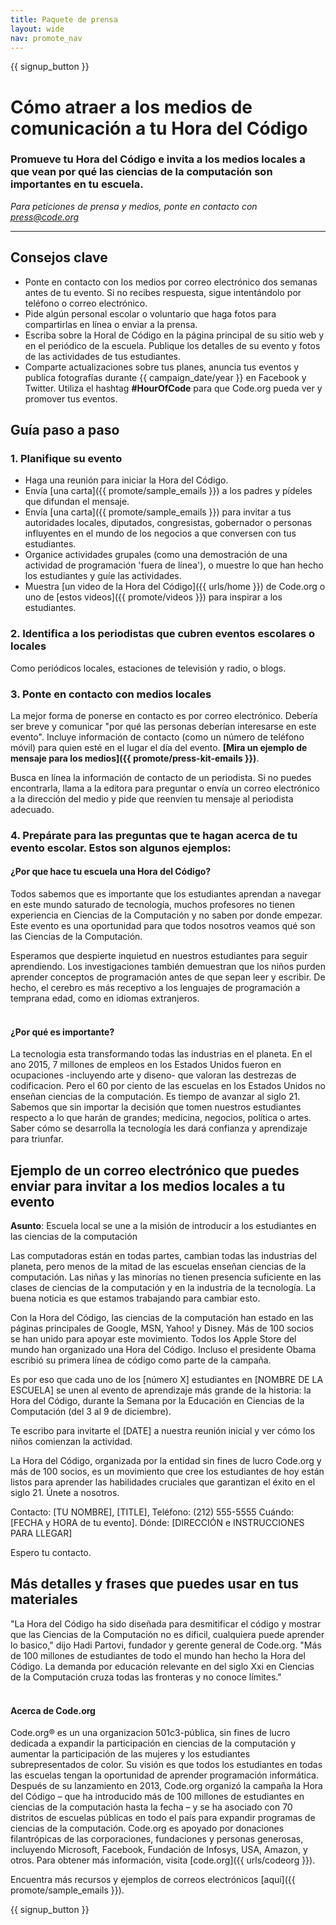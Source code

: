 ```yaml
---
title: Paquete de prensa
layout: wide
nav: promote_nav
---
```


{{ signup_button }}

# Cómo atraer a los medios de comunicación a tu Hora del Código

### Promueve tu Hora del Código e invita a los medios locales a que vean por qué las ciencias de la computación son importantes en tu escuela.

*Para peticiones de prensa y medios, ponte en contacto con <press@code.org>*

* * *

## Consejos clave

- Ponte en contacto con los medios por correo electrónico dos semanas antes de tu evento. Si no recibes respuesta, sigue intentándolo por teléfono o correo electrónico.
- Pide algún personal escolar o voluntario que haga fotos para compartirlas en línea o enviar a la prensa.
- Escriba sobre la Horal de Código en la página principal de su sitio web y en el periódico de la escuela. Publique los detalles de su evento y fotos de las actividades de tus estudiantes.
- Comparte actualizaciones sobre tus planes, anuncia tus eventos y publica fotografías durante {{ campaign_date/year }} en Facebook y Twitter. Utiliza el hashtag **#HourOfCode** para que Code.org pueda ver y promover tus eventos.

## Guía paso a paso

### 1. Planifique su evento

- Haga una reunión para iniciar la Hora del Código.
- Envía [una carta]({{ promote/sample_emails }}) a los padres y pídeles que difundan el mensaje.
- Envía [una carta]({{ promote/sample_emails }}) para invitar a tus autoridades locales, diputados, congresistas, gobernador o personas influyentes en el mundo de los negocios a que conversen con tus estudiantes.
- Organice actividades grupales (como una demostración de una actividad de programación 'fuera de línea'), o muestre lo que han hecho los estudiantes y guíe las actividades.
- Muestra [un video de la Hora del Código]({{ urls/home }}) de Code.org o uno de [estos videos]({{ promote/videos }}) para inspirar a los estudiantes. <br />

### 2. Identifica a los periodistas que cubren eventos escolares o locales

Como periódicos locales, estaciones de televisión y radio, o blogs. <br />

### 3. Ponte en contacto con medios locales

La mejor forma de ponerse en contacto es por correo electrónico. Debería ser breve y comunicar "por qué las personas deberían interesarse en este evento". Incluye información de contacto (como un número de teléfono móvil) para quien esté en el lugar el día del evento. **[Mira un ejemplo de mensaje para los medios]({{ promote/press-kit-emails }})**.

Busca en línea la información de contacto de un periodista. Si no puedes encontrarla, llama a la editora para preguntar o envía un correo electrónico a la dirección del medio y pide que reenvíen tu mensaje al periodista adecuado. <br />

### 4. Prepárate para las preguntas que te hagan acerca de tu evento escolar. Estos son algunos ejemplos:

#### ¿Por que hace tu escuela una Hora del Código?

Todos sabemos que es importante que los estudiantes aprendan a navegar en este mundo saturado de tecnología, muchos profesores no tienen experiencia en Ciencias de la Computación y no saben por donde empezar. Este evento es una oportunidad para que todos nosotros veamos qué son las Ciencias de la Computación.

Esperamos que despierte inquietud en nuestros estudiantes para seguir aprendiendo. Los investigaciones también demuestran que los niños purden aprender conceptos de programación antes de que sepan leer y escribir. De hecho, el cerebro es más receptivo a los lenguajes de programación a temprana edad, como en idiomas extranjeros. <br /> <br />

#### ¿Por qué es importante?

La tecnologia esta transformando todas las industrias en el planeta. En el ano 2015, 7 millones de empleos en los Estados Unidos fueron en ocupaciones -incluyendo arte y diseno- que valoran las destrezas de codificacion. Pero el 60 por ciento de las escuelas en los Estados Unidos no enseñan ciencias de la computación. Es tiempo de avanzar al siglo 21. Sabemos que sin importar la decisión que tomen nuestros estudiantes respecto a lo que harán de grandes; medicina, negocios, política o artes. Saber cómo se desarrolla la tecnología les dará confianza y aprendizaje para triunfar. <br />

<a id="sample-emails"></a>

## Ejemplo de un correo electrónico que puedes enviar para invitar a los medios locales a tu evento

**Asunto**: Escuela local se une a la misión de introducir a los estudiantes en las ciencias de la computación

Las computadoras están en todas partes, cambian todas las industrias del planeta, pero menos de la mitad de las escuelas enseñan ciencias de la computación. Las niñas y las minorías no tienen presencia suficiente en las clases de ciencias de la computación y en la industria de la tecnología. La buena noticia es que estamos trabajando para cambiar esto.

Con la Hora del Código, las ciencias de la computación han estado en las páginas principales de Google, MSN, Yahoo! y Disney. Más de 100 socios se han unido para apoyar este movimiento. Todos los Apple Store del mundo han organizado una Hora del Código. Incluso el presidente Obama escribió su primera línea de código como parte de la campaña.

Es por eso que cada uno de los [número X] estudiantes en [NOMBRE DE LA ESCUELA] se unen al evento de aprendizaje más grande de la historia: la Hora del Código, durante la Semana por la Educación en Ciencias de la Computación (del 3 al 9 de diciembre).

Te escribo para invitarte el [DATE] a nuestra reunión inicial y ver cómo los niños comienzan la actividad.

La Hora del Código, organizada por la entidad sin fines de lucro Code.org y más de 100 socios, es un movimiento que cree los estudiantes de hoy están listos para aprender las habilidades cruciales que garantizan el éxito en el siglo 21. Únete a nosotros.

Contacto: [TU NOMBRE], [TITLE], Teléfono: (212) 555-5555 Cuándo: [FECHA y HORA de tu evento]. Dónde: [DIRECCIÓN e INSTRUCCIONES PARA LLEGAR]

Espero tu contacto. <br />

## Más detalles y frases que puedes usar en tus materiales

"La Hora del Código ha sido diseñada para desmitificar el código y mostrar que las Ciencias de la Computación no es dificil, cualquiera puede aprender lo basico," dijo Hadi Partovi, fundador y gerente general de Code.org. "Más de 100 millones de estudiantes de todo el mundo han hecho la Hora del Código. La demanda por educación relevante en del siglo Xxi en Ciencias de la Computación cruza todas las fronteras y no conoce límites." <br /> <br />

#### Acerca de Code.org

Code.org® es un una organizacion 501c3-pública, sin fines de lucro dedicada a expandir la participación en ciencias de la computación y aumentar la participación de las mujeres y los estudiantes subrepresentados de color. Su visión es que todos los estudiantes en todas las escuelas tengan la oportunidad de aprender programación informática. Después de su lanzamiento en 2013, Code.org organizó la campaña la Hora del Código – que ha introducido más de 100 millones de estudiantes en ciencias de la computación hasta la fecha – y se ha asociado con 70 distritos de escuelas públicas en todo el país para expandir programas de ciencias de la computación. Code.org es apoyado por donaciones filantrópicas de las corporaciones, fundaciones y personas generosas, incluyendo Microsoft, Facebook, Fundación de Infosys, USA, Amazon, y otros. Para obtener más información, visita [code.org]({{ urls/codeorg }}).

  
Encuentra más recursos y ejemplos de correos electrónicos [aquí]({{ promote/sample_emails }}).

{{ signup_button }}